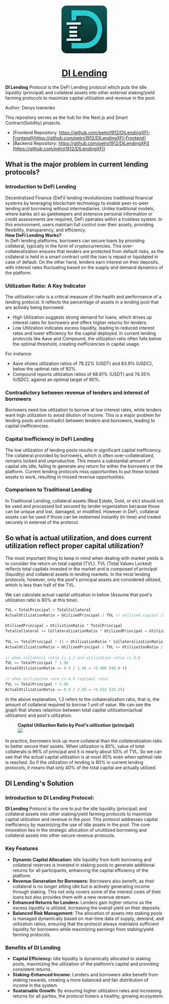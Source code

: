 <div align="center">
    <a href="https://dilending.portfolio-as.com">
        <img alt="logo" src="https://github.com/petro1912/DILendingXFI-Frontend/blob/main/public/images/logo.png?raw=true" style="width: 160px;">
    </a>
    <h1 style="border-bottom: none">
        <b><a href="https://dilending.portfolio-as.com">DI Lending</a></b><br />
    </h1>
</div>

**DI Lending** Protocol is the DeFI Lending protocol which puts the idle liquidity (principal) and collateral assets into other external staking/yield farming protocols to maximize capital utilization and revenue in the pool.

Author: Denys Ivanenko

This repository serves as the hub for the Next.js and Smart Contract(Solidity) projects.

- [Frontend Repository: https://github.com/petro1912/DILendingXFI-Frontend](https://github.com/petro1912/DILendingXFI-Frontend) 
- [Backend Repository: https://github.com/petro1912/DILendingXFI](https://github.com/petro1912/DILendingXFI)

## What is the major problem in current lending protocols?
### Introduction to DeFi Lending
Decentralized Finance (DeFi) lending revolutionizes traditional financial systems by leveraging blockchain technology to enable peer-to-peer lending and borrowing without intermediaries. Unlike traditional models, where banks act as gatekeepers and extensive personal information or credit assessments are required, DeFi operates within a trustless system. In this environment, users maintain full control over their assets, providing flexibility, transparency, and efficiency.
<br/>**How DeFi Lending Works?** <br/>
In DeFi lending platforms, borrowers can secure loans by providing collateral, typically in the form of cryptocurrencies. This over-collateralization ensures that lenders are protected from default risks, as the collateral is held in a smart contract until the loan is repaid or liquidated in case of default. On the other hand, lenders earn interest on their deposits, with interest rates fluctuating based on the supply and demand dynamics of the platform.
### Utilization Ratio: A Key Indicator
The utilization ratio is a critical measure of the health and performance of a lending protocol. It reflects the percentage of assets in a lending pool that are actively being borrowed.
- High Utilization suggests strong demand for loans, which drives up interest rates for borrowers and offers higher returns for lenders.
- Low Utilization indicates excess liquidity, leading to reduced interest rates and lower efficiency for the capital deployed.
In current lending protocols like Aave and Compound, the utilization ratio often falls below the optimal threshold, creating inefficiencies in capital usage.

For instance:
- Aave shows utilization ratios of 78.22% (USDT) and 83.9% (USDC), below the optimal rate of 92%.
- Compound reports utilization ratios of 68.61% (USDT) and 74.35% (USDC), against an optimal target of 90%.

### Contradictory between revenue of lenders and interest of borrowers
Borrowers need low utilization to borrow at low interest rates, while lenders want high utilization to avoid dilution of income. This is a major problem for lending pools and contradict between lenders and borrowers, leading to capital inefficiencies.

### Capital Inefficiency in DeFi Lending
The low utilization of lending pools results in significant capital inefficiency. The collateral provided by borrowers, which is often over-collateralized, remains locked and unproductive. This means a substantial amount of capital sits idle, failing to generate any return for either the borrowers or the platform. Current lending protocols miss opportunities to put these locked assets to work, resulting in missed revenue opportunities.

### Comparison to Traditional Lending
In Traditional Lending, collateral assets (Real Estate, Gold, or etc) should not be used and processed but secured by lender organization because those can be unique and lost, damaged, or modified.
However in DeFi, collateral assets can be used if those can be redeemed instantly (in time) and traded securely in external of the protocol.

## So what is actual utilization, and does current utilization reflect proper capital utilization?
The most important thing to keep in mind when dealing with market yields is to consider the return on total capital (TVL).
TVL (Total Values Locked) reflects total capitals invested in the market and is composed of principal (liquidity) and collateral assets in lending markets.
In the most lending protocols, however, only the pool's principal assets are considered utilized, which is less than half of the TVL.

We can calculate actual capital utilization in below (Assume that pool's utilization ratio is 80% at this time).
```javascript
TVL = TotalPrincipal + TotalCollateral
ActualUtilizationRatio = UtilizedPrincipal / TVL // utilized capital is only principal

UtilizedPrincipal = UtiliztionRatio * TotalPrincipal
TotalCollateral >= CollateralizationRatio * UtilizedPrincipal = UtilizationRatio * CollateralRatio * TotalPrincipal

TVL >= TotalPrincipal * (1 + UtilizationRatio * CollateralizationRatio)
ActualUtilizationRatio = UtilizedPrincipal / TVL <= UtilizaitonRatio / (1 + UtilizationRatio * CollateralizationRatio)

// when collateral ratio is 1.2 and utilization ratio is 0.8 
TVL >= TotalPrincipal * 1.96
ActualUtilizationRatio <= 0.8 / 1.96 = ~0.408 (40.8 %)

// when utilization rate is 0.9 (optimal rate)
TVL >= TotalPrincipal * 2.08
ActualUtilizationRatio <= 0.9 / 2.08 = ~0.432 (43.2%)
```

In the above explanation, 1.2 refers to the collateralization ratio, that is, the amount of collateral required to borrow 1 unit of value.
We can see the graph that shows relashion between total capital uitilization(actual utilization) and pool's utilization.
<figure>
    <figcaption style="font-weight: bold">Capital Utiliaztion Ratio by Pool's utilization (principal) </figcaption>
    <img src='./utilizaion-graph.png' />    
</figure>


In practice, borrowers lock up more collateral than the collateralization ratio to better secure their assets. 
When utilization is 80%, value of total collaterals is 96% of principal and it is nearly about 50% of TVL. 
So we can see that the actual capital utilization is at most 45% even when optimal rate is reached. 
So if the utilization of lending is 80% in current lending protocols, it means that only 40% of the total capital are actually utilized.

## DI Lending's Solution

### Introduction to DI Lending Protocol:
**DI Lending** Protocol is the one to put the idle liquidity (principal) and collateral assets into other staking/yield farming protocols to maximize capital utilization and revenue in the pool.
This protocol addresses capital inefficiency by maximizing the use of idle assets in the pool. The core innovation lies in the strategic allocation of unutilized borrowing and collateral assets into other secure revenue protocols.

### Key Features
- **Dynamic Capital Allocation:** Idle liquidity from both borrowing and collateral reserves is invested in staking pools to generate additional returns for all participants, enhancing the capital efficiency of the platform.
- **Revenue Generation for Borrowers:** Borrowers also benefit, as their collateral is no longer sitting idle but is actively generating income through staking. This not only covers some of the interest costs of their loans but also provides them with a new revenue stream.
- **Enhanced Returns for Lenders:** Lenders gain higher returns as the excess liquidity is utilized, increasing the overall yield on their deposits.
- **Balanced Risk Management:** The allocation of assets into staking pools is managed dynamically based on real-time data of supply, demand, and utilization ratios, ensuring that the protocol always maintains sufficient liquidity for borrowers while maximizing earnings from staking/yield farming protocols.

### Benefits of DI Lending
- **Capital Efficiency:** Idle liquidity is dynamically allocated to staking pools, maximizing the utilization of the platform’s capital and providing consistent returns.
- **Staking-Enhanced Income:** Lenders and borrowers alike benefit from staking rewards, creating a more balanced and fair distribution of income in the system.
- **Sustainable Growth:** By ensuring higher utilization rates and increasing returns for all parties, the protocol fosters a healthy, growing ecosystem.
